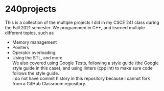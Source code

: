 # 240projects
This is a collection of the multiple projects I did in my CSCE 241 class during the Fall 2021 semester. We programmed in C++, and learned multiple different topics, such as<br>
* Memory management
* Pointers
* Operator overloading
* Using the STL, and more<br>
We also covered using Google Tests, following a style guide (the Google style guide in this case), and using linters (cpplint) to make sure code follows the style guide.<br>
I do not have commit history in this repository because I cannot fork from a GitHub Classroom repository.

